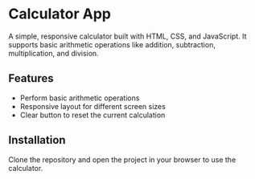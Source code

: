 # Calculator App

A simple, responsive calculator built with HTML, CSS, and JavaScript. It supports basic arithmetic operations like addition, subtraction, multiplication, and division.

## Features

- Perform basic arithmetic operations
- Responsive layout for different screen sizes
- Clear button to reset the current calculation

## Installation

Clone the repository and open the project in your browser to use the calculator.
